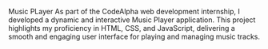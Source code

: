 Music PLayer
As part of the CodeAlpha web development internship, I developed a dynamic and interactive Music Player application. This project highlights my proficiency in HTML, CSS, and JavaScript, delivering a smooth and engaging user interface for playing and managing music tracks.
